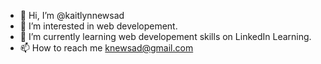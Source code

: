- 👋 Hi, I’m @kaitlynnewsad
- 👀 I’m interested in web developement.
- 🌱 I’m currently learning web developement skills on LinkedIn Learning.
- 📫 How to reach me knewsad@gmail.com

<!---
kaitlynnewsad/kaitlynnewsad is a ✨ special ✨ repository because its `README.md` (this file) appears on your GitHub profile.
You can click the Preview link to take a look at your changes.
--->
